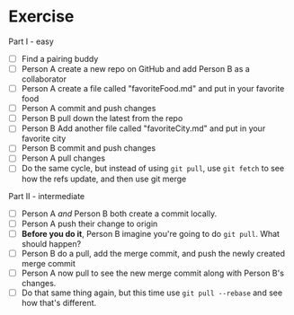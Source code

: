 # Exercise

Part I - easy

- [ ] Find a pairing buddy
- [ ] Person A create a new repo on GitHub and add Person B as a collaborator
- [ ] Person A create a file called "favoriteFood.md" and put in your favorite food
- [ ] Person A commit and push changes
- [ ] Person B pull down the latest from the repo
- [ ] Person B Add another file called "favoriteCity.md" and put in your favorite city
- [ ] Person B commit and push changes
- [ ] Person A pull changes
- [ ] Do the same cycle, but instead of using `git pull`, use `git fetch` to see how the refs update, and then use git merge

Part II - intermediate

- [ ] Person A *and* Person B both create a commit locally.
- [ ] Person A push their change to origin
- [ ] **Before you do it**, Person B imagine you're going to do `git pull`. What should happen?
- [ ] Person B do a pull, add the merge commit, and push the newly created merge commit
- [ ] Person A now pull to see the new merge commit along with Person B's changes.
- [ ] Do that same thing again, but this time use `git pull --rebase` and see how that's different.
